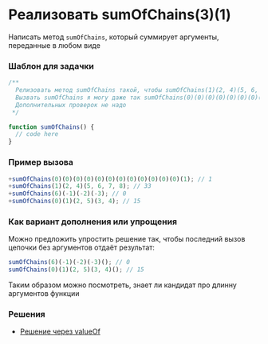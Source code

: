 # Реализовать sumOfChains(3)(1)

Написать метод `sumOfChains`, который суммирует аргументы, переданные в любом виде

### Шаблон для задачки

```js
/**
  Релизовать метод sumOfChains такой, чтобы sumOfChains(1)(2, 4)(5, 6, 7, 8) + 1 + sumOfChains(1, 4, 5)(0) // 44
  Вызвать sumOfChains я могу даже так sumOfChains(0)(0)(0)(0)(0)(0)(0)(0)(0)(0)(0)(0)(1) // 1
  Дополнительных проверок не надо
 */

function sumOfChains() {
  // code here
}
```

### Пример вызова

```js
+sumOfChains(0)(0)(0)(0)(0)(0)(0)(0)(0)(0)(0)(0)(1); // 1
+sumOfChains(1)(2, 4)(5, 6, 7, 8); // 33
+sumOfChains(6)(-1)(-2)(-3); // 0
+sumOfChains(0)(1)(2, 5)(3, 4); // 15
```

### Как вариант дополнения или упрощения

Можно предложить упростить решение так, чтобы последний вызов цепочки без аргументов отдаёт результат:

```js
sumOfChains(6)(-1)(-2)(-3)(); // 0
sumOfChains(0)(1)(2, 5)(3, 4)(); // 15
```

Таким образом можно посмотреть, знает ли кандидат про длинну аргументов функции

### Решения

- [Решение через valueOf](sumOfChains.ts)
